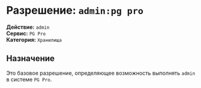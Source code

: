 # Разрешение: `admin:pg pro`

**Действие:** `admin`  
**Сервис:** `PG Pro`  
**Категория:** `Хранилища`

## Назначение
Это базовое разрешение, определяющее возможность выполнять `admin` в системе `PG Pro`.
